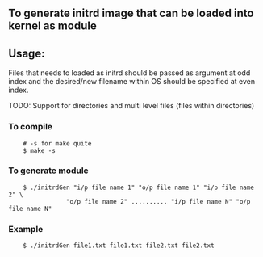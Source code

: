 ## To generate initrd image that can be loaded into kernel as module

## Usage:

  Files that needs to loaded as initrd should be passed as argument at odd
index and the desired/new filename within OS should be specified at even index.

TODO: Support for directories and multi level files (files within directories)

### To compile

```shell
	# -s for make quite
	$ make -s
```

### To generate module

```shell
	$ ./initrdGen "i/p file name 1" "o/p file name 1" "i/p file name 2" \
                "o/p file name 2" .......... "i/p file name N" "o/p file name N"
```

### Example

```shell
	$ ./initrdGen file1.txt file1.txt file2.txt file2.txt
```
